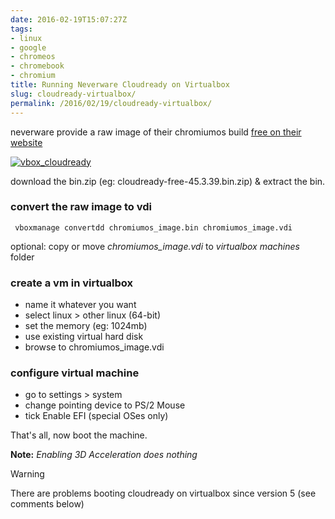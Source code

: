 ```yaml
---
date: 2016-02-19T15:07:27Z
tags:
- linux
- google
- chromeos
- chromebook
- chromium
title: Running Neverware Cloudready on Virtualbox
slug: cloudready-virtualbox/
permalink: /2016/02/19/cloudready-virtualbox/
---
```


neverware provide a raw image of their chromiumos build <a href="http://www.neverware.com/freedownload" target="_blank">free on their website</a>

<p class="text-center"><a href="/media/images/2016/02/vbox_cloudready.jpg" target="_blank"><img alt="vbox_cloudready" src="/media/images/2016/02/vbox_cloudready_sm.jpg"></a></p>

download the bin.zip (eg: cloudready-free-45.3.39.bin.zip) & extract the bin.

### convert the raw image to vdi

     vboxmanage convertdd chromiumos_image.bin chromiumos_image.vdi

optional: copy or move *chromiumos_image.vdi* to *virtualbox machines* folder

### create a vm in virtualbox

* name it whatever you want
* select linux > other linux (64-bit)
* set the memory (eg: 1024mb)
* use existing virtual hard disk
* browse to chromiumos_image.vdi

### configure virtual machine

* go to settings > system
* change pointing device to PS/2 Mouse
* tick Enable EFI (special OSes only)

That's all, now boot the machine.

**Note:** *Enabling 3D Acceleration does nothing*

<article class="message is-warning">
  <div class="message-header">
    <p>Warning</p>
  </div>
  <div class="message-body">
    There are problems booting cloudready on virtualbox since version 5 (see comments below)
  </div>
</article>